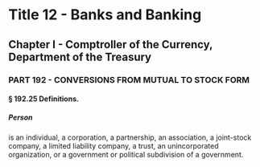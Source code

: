 
# Title 12 - Banks and Banking
## Chapter I - Comptroller of the Currency, Department of the Treasury
### PART 192 - CONVERSIONS FROM MUTUAL TO STOCK FORM
#### § 192.25 Definitions.
##### Person

is an individual, a corporation, a partnership, an association, a joint-stock company, a limited liability company, a trust, an unincorporated organization, or a government or political subdivision of a government.
